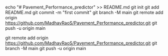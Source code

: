 echo "# Pavement_Performance_predictor" >> README.md
git init
git add README.md
git commit -m "first commit"
git branch -M main
git remote add origin https://github.com/MadhavRaoS/Pavement_Performance_predictor.git
git push -u origin main


git remote add origin https://github.com/MadhavRaoS/Pavement_Performance_predictor.git
git branch -M main
git push -u origin main